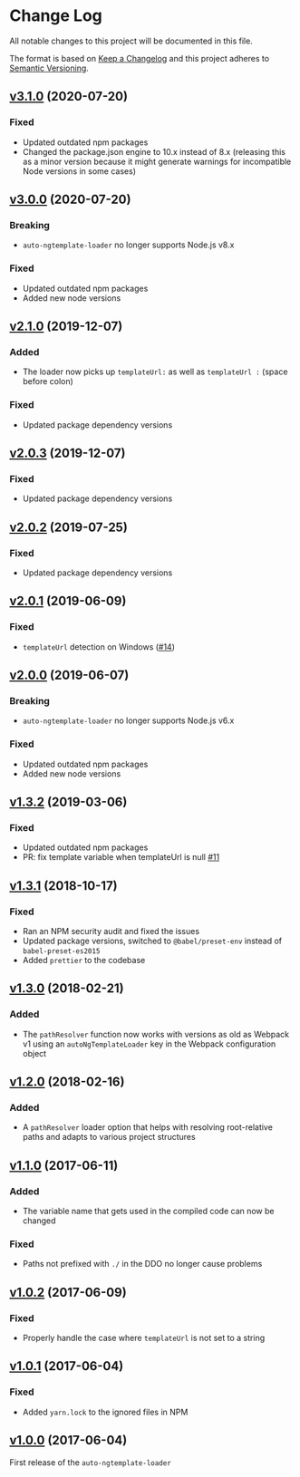 # Change Log

All notable changes to this project will be documented in this file.

The format is based on [Keep a Changelog](http://keepachangelog.com/)
and this project adheres to [Semantic Versioning](http://semver.org/).

## [v3.1.0](https://github.com/YashdalfTheGray/auto-ngtemplate-loader/tree/v3.1.0) (2020-07-20)

### Fixed

- Updated outdated npm packages
- Changed the package.json engine to 10.x instead of 8.x (releasing this as a minor version because it might generate warnings for incompatible Node versions in some cases)

## [v3.0.0](https://github.com/YashdalfTheGray/auto-ngtemplate-loader/tree/v3.0.0) (2020-07-20)

### Breaking

- `auto-ngtemplate-loader` no longer supports Node.js v8.x

### Fixed

- Updated outdated npm packages
- Added new node versions

## [v2.1.0](https://github.com/YashdalfTheGray/auto-ngtemplate-loader/tree/v2.0.3) (2019-12-07)

### Added

- The loader now picks up `templateUrl:` as well as `templateUrl :` (space before colon)

### Fixed

- Updated package dependency versions

## [v2.0.3](https://github.com/YashdalfTheGray/auto-ngtemplate-loader/tree/v2.0.3) (2019-12-07)

### Fixed

- Updated package dependency versions

## [v2.0.2](https://github.com/YashdalfTheGray/auto-ngtemplate-loader/tree/v2.0.2) (2019-07-25)

### Fixed

- Updated package dependency versions

## [v2.0.1](https://github.com/YashdalfTheGray/auto-ngtemplate-loader/tree/v2.0.1) (2019-06-09)

### Fixed

- `templateUrl` detection on Windows ([#14](https://github.com/YashdalfTheGray/auto-ngtemplate-loader/issues/14))

## [v2.0.0](https://github.com/YashdalfTheGray/auto-ngtemplate-loader/tree/v2.0.0) (2019-06-07)

### Breaking

- `auto-ngtemplate-loader` no longer supports Node.js v6.x

### Fixed

- Updated outdated npm packages
- Added new node versions

## [v1.3.2](https://github.com/YashdalfTheGray/auto-ngtemplate-loader/tree/v1.3.2) (2019-03-06)

### Fixed

- Updated outdated npm packages
- PR: fix template variable when templateUrl is null [#11][1]

## [v1.3.1](https://github.com/YashdalfTheGray/auto-ngtemplate-loader/tree/v1.3.1) (2018-10-17)

### Fixed

- Ran an NPM security audit and fixed the issues
- Updated package versions, switched to `@babel/preset-env` instead of `babel-preset-es2015`
- Added `prettier` to the codebase

## [v1.3.0](https://github.com/YashdalfTheGray/auto-ngtemplate-loader/tree/v1.3.0) (2018-02-21)

### Added

- The `pathResolver` function now works with versions as old as Webpack v1 using an `autoNgTemplateLoader` key in the Webpack configuration object

## [v1.2.0](https://github.com/YashdalfTheGray/auto-ngtemplate-loader/tree/v1.2.0) (2018-02-16)

### Added

- A `pathResolver` loader option that helps with resolving root-relative paths and adapts to various project structures

## [v1.1.0](https://github.com/YashdalfTheGray/auto-ngtemplate-loader/tree/v1.1.0) (2017-06-11)

### Added

- The variable name that gets used in the compiled code can now be changed

### Fixed

- Paths not prefixed with `./` in the DDO no longer cause problems

## [v1.0.2](https://github.com/YashdalfTheGray/auto-ngtemplate-loader/tree/v1.0.2) (2017-06-09)

### Fixed

- Properly handle the case where `templateUrl` is not set to a string

## [v1.0.1](https://github.com/YashdalfTheGray/auto-ngtemplate-loader/tree/v1.0.1) (2017-06-04)

### Fixed

- Added `yarn.lock` to the ignored files in NPM

## [v1.0.0](https://github.com/YashdalfTheGray/auto-ngtemplate-loader/tree/v1.0.0) (2017-06-04)

First release of the `auto-ngtemplate-loader`

[1]: https://github.com/YashdalfTheGray/auto-ngtemplate-loader/pull/11
